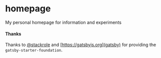 # homepage
My personal homepage for information and experiments


#### Thanks 
Thanks to [@stackrole](stackrole) and [https://gatsbyjs.org](gatsby) for providing the `gatsby-starter-foundation`. 